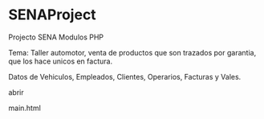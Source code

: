 # SENAProject
Projecto SENA  Modulos PHP

Tema: Taller automotor, venta de productos que son  trazados por garantia, que los hace unicos en factura.

Datos de Vehiculos, Empleados, Clientes, Operarios, Facturas y Vales.

abrir

main.html